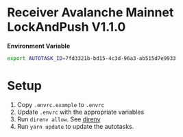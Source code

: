 # Receiver Avalanche Mainnet LockAndPush V1.1.0

**Environment Variable** 
```.sh 
export AUTOTASK_ID=7fd3321b-bd15-4c3d-96a3-ab515d7e9933
```

# Setup

1. Copy `.envrc.example` to `.envrc`
2. Update `.envrc` with the appropriate variables
3. Run `direnv allow`.  See [direnv](https://direnv.net)
4. Run `yarn update` to update the autotasks.
